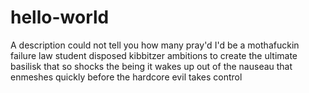 # hello-world
A description could not tell you how many pray'd I'd be a mothafuckin failure
law student disposed kibbitzer ambitions to create the ultimate basilisk that so shocks the being it wakes up out of the nauseau that enmeshes quickly before the hardcore evil takes control
